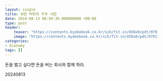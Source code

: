 ```yaml
---
layout: single
title: 워런 버핏의 주주 서한
date: 2024-08-13 08:50:30.000000000 +09:00
type: post
header:
    teaser: "https://contents.kyobobook.co.kr/sih/fit-in/458x0/pdt/9791188754649.jpg"
    image: "https://contents.kyobobook.co.kr/sih/fit-in/458x0/pdt/9791188754649.jpg"
categories:
- Economy
tags: []
---
```


돈을 벌고 싶다면 돈을 버는 회사와 함께 하라.

20240813
